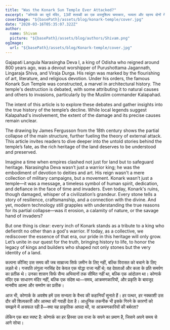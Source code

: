 ```yaml
---
title: "Was the Konark Sun Temple Ever Attacked?"
excerpt: "कोणार्क का सूर्य मंदिर, 13वीं शताब्दी का एक वास्तुशिल्प चमत्कार, भव्यता और रहस्य दोनों में घिरा हुआ है। एक प्रमुख प्रश्न यह है कि क्या इस मंदिर पर आक्रमण हुआ था। ऐतिहासिक विवरणों के अनुसार, यह संभव है कि मुगल काल के दौरान, विशेषकर 16वीं शताब्दी में, मंदिर को नुकसान पहुंचाया गया हो या इसे आक्रमणकारियों द्वारा क्षतिग्रस्त किया गया हो। हालांकि, इसके ठोस प्रमाण नहीं मिलते हैं। किंवदंतियों और प्राकृतिक क्षरण की कहानियों ने इस रहस्य को और गहरा कर दिया है। बावजूद इसके, कोणार्क भारत की समृद्ध सांस्कृतिक धरोहर का प्रतीक बना हुआ है।"
coverImage: "${basePath}/assets/blog/konark-temple/cover.jpg"
date: "2020-03-16T05:35:07.322Z"
author:
  name: Shivam
  picture: "${basePath}/assets/blog/authors/Shivam.png"
ogImage:
  url: "${basePath}/assets/blog/Konark-temple/cover.jpg"
---
```


Gajapati Langula Narasingha Deva I, a king of Odisha who reigned around 800 years ago, was a devout worshipper of Purushottama Jagannath, Lingaraja Shiva, and Viraja Durga. His reign was marked by the flourishing of art, literature, and religious devotion. Under his orders, the famous Konark Sun Temple was constructed, a marvel in architectural history. The temple's destruction is debated, with some attributing it to natural causes and others to invasions, particularly by the Muslim commander Kalapahad.

The intent of this article is to explore these debates and gather insights into the true history of the temple’s decline. While local legends suggest Kalapahad's involvement, the extent of the damage and its precise causes remain unclear.

The drawing by James Fergusson from the 18th century shows the partial collapse of the main structure, further fueling the theory of external attack. This article invites readers to dive deeper into the untold stories behind the temple’s fate, as the rich heritage of the land deserves to be understood and preserved.

Imagine a time when empires clashed not just for land but to safeguard heritage. Narasingha Deva wasn’t just a warrior king; he was the embodiment of devotion to deities and art. His reign wasn't a mere collection of military campaigns, but a movement. Konark wasn’t just a temple—it was a message, a timeless symbol of human spirit, dedication, and defiance in the face of time and invaders. Even today, Konark's ruins, though damaged, whisper of a civilization’s grandeur. Every stone tells a story of resilience, craftsmanship, and a connection with the divine. And yet, modern technology still grapples with understanding the true reasons for its partial collapse—was it erosion, a calamity of nature, or the savage hand of invaders?

But one thing is clear: every inch of Konark stands as a tribute to a king who defientlt no other than a god's warrior. If today, as a collective, we rediscover the essence of that era, our pride in this heritage will only grow. Let’s unite in our quest for the truth, bringing history to life, to honor the legacy of kings and builders who shaped not only stones but the very identity of a land.


कल्पना कीजिए उस समय की जब साम्राज्य सिर्फ ज़मीन के लिए नहीं, बल्कि विरासत को बचाने के लिए लड़ते थे। गजपति लंगुला नरसिंह देव केवल एक योद्धा राजा नहीं थे; वह देवताओं और कला के प्रति समर्पण का प्रतीक थे। उनका शासन सिर्फ सैन्य अभियानों तक सीमित नहीं था, बल्कि एक आंदोलन था। कोणार्क मंदिर एक साधारण मंदिर नहीं, बल्कि एक संदेश था—समय, आक्रमणकारियों, और प्रकृति के बावजूद मानवीय आत्मा और समर्पण का प्रतीक।

आज भी, कोणार्क के अवशेष हमें उस सभ्यता के वैभव की कहानियाँ सुनाते हैं। हर पत्थर, हर नक्काशी उस दौर की शिल्पकारी और आस्था की गवाही देता है। आधुनिक तकनीक भी इसके गिरने के कारणों को समझने में असफल रही है—क्या यह प्राकृतिक आपदा थी, या आक्रमणकारियों की बर्बरता?

लेकिन एक बात स्पष्ट है: कोणार्क का हर हिस्सा उस राजा के सपने का प्रमाण है, जिसने अपने समय से आगे सोचा।
